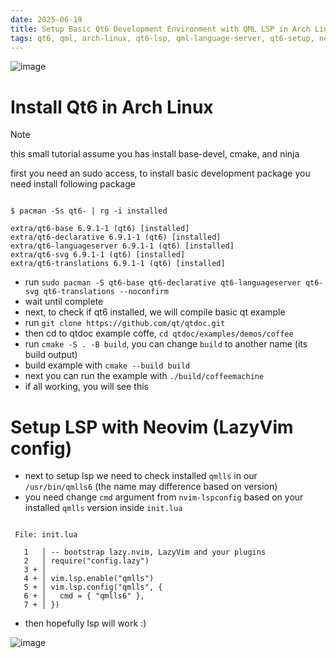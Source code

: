 ```yaml
---
date: 2025-06-19
title: Setup Basic Qt6 Development Environment with QML LSP in Arch Linux
tags: qt6, qml, arch-linux, qt6-lsp, qml-language-server, qt6-setup, neovim, lazyvim, qt6-qml, linux-development, cplusplus, lsp, nvim, qt-tutorial, embedded-linux
---
```


![image](https://github.com/user-attachments/assets/f66edddb-fb2f-49e4-8ef5-f017d03f9410)

# Install Qt6 in Arch Linux

> [!NOTE]
> this small tutorial assume you has install base-devel, cmake, and ninja

first you need an sudo access, to install basic development package you need install following package

```shell

$ pacman -Ss qt6- | rg -i installed

extra/qt6-base 6.9.1-1 (qt6) [installed]
extra/qt6-declarative 6.9.1-1 (qt6) [installed]
extra/qt6-languageserver 6.9.1-1 (qt6) [installed]
extra/qt6-svg 6.9.1-1 (qt6) [installed]
extra/qt6-translations 6.9.1-1 (qt6) [installed]

```

- run `sudo pacman -S qt6-base qt6-declarative qt6-languageserver qt6-svg qt6-translations --noconfirm`
- wait until complete
- next, to check if qt6 installed, we will compile basic qt example
- run `git clone https://github.com/qt/qtdoc.git`
- then cd to qtdoc example coffe, `cd qtdoc/examples/demos/coffee`
- run `cmake -S . -B build`, you can change `build` to another name (its build output)
- build example with `cmake --build build`
- next you can run the example with `./build/coffeemachine`
- if all working, you will see this

# Setup LSP with Neovim (LazyVim config)

- next to setup lsp we need to check installed `qmlls` in our `/usr/bin/qmlls6` (the name may difference based on version)
- you need change `cmd` argument from `nvim-lspconfig` based on your installed `qmlls` version inside `init.lua`

```shell

 File: init.lua

   1   │ -- bootstrap lazy.nvim, LazyVim and your plugins
   2   │ require("config.lazy")
   3 + │ 
   4 + │ vim.lsp.enable("qmlls")
   5 + │ vim.lsp.config("qmlls", {
   6 + │   cmd = { "qmlls6" },
   7 + │ })

```

- then hopefully lsp will work :)

![image](https://github.com/user-attachments/assets/6059c854-a685-4bde-bf8c-45b85a6c7f52)
